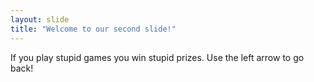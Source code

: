 ```yaml
---
layout: slide
title: "Welcome to our second slide!"
---
```

If you play stupid games you win stupid prizes.
Use the left arrow to go back!
